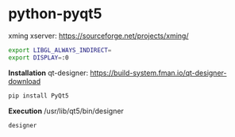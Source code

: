# python-pyqt5

xming xserver: https://sourceforge.net/projects/xming/
```bash
export LIBGL_ALWAYS_INDIRECT=
export DISPLAY=:0
```

**Installation**
qt-designer: https://build-system.fman.io/qt-designer-download
```bash
pip install PyQt5
```

**Execution**
/usr/lib/qt5/bin/designer
```bash
designer
```
